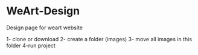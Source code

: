 # WeArt-Design
Design page for weart website

1- clone or download 
2- create a folder (images)
3- move all images in this folder
4-run project 
